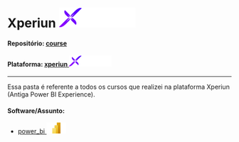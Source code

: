 # Xperiun   <img src="../0-outros/logos/plataforma/xperiun.png" alt="xperiun" width="auto" height="45">

#### Repositório: [course](../)
#### Plataforma: <a href="./">xperiun   <img src="../0-outros/logos/plataforma/xperiun.png" alt="xperiun" width="auto" height="25"></a>

---

Essa pasta é referente a todos os cursos que realizei na plataforma Xperiun (Antiga Power BI Experience).

#### Software/Assunto:
- <a href="./power_bi">power_bi   <img src="../0-outros/logos/software/microsoft_powerbi.png" alt="power_bi" width="auto" height="25"></a>